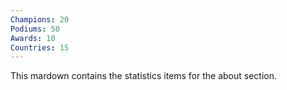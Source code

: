 ```yaml
---
Champions: 20
Podiums: 50
Awards: 10
Countries: 15
---
```


This mardown contains the statistics items for the about section.